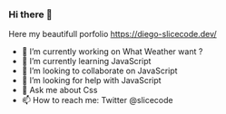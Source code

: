 ### Hi there 👋

Here my beautifull porfolio https://diego-slicecode.dev/

- 🔭 I’m currently working on What Weather want ?
- 🌱 I’m currently learning JavaScript
- 👯 I’m looking to collaborate on JavaScript
- 🤔 I’m looking for help with JavaScript
- 💬 Ask me about Css
- 📫 How to reach me: Twitter @slicecode

